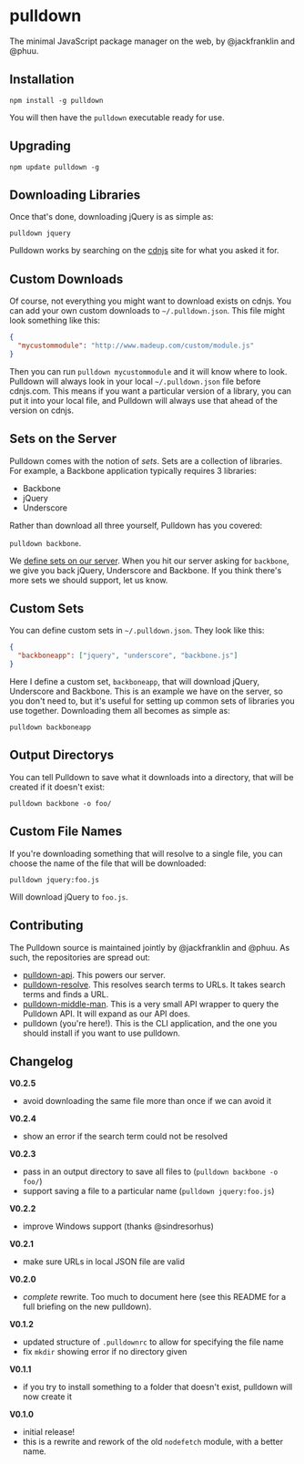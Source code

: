 # pulldown

The minimal JavaScript package manager on the web, by @jackfranklin and @phuu.

## Installation

```
npm install -g pulldown
```

You will then have the `pulldown` executable ready for use.

## Upgrading

```
npm update pulldown -g
```

## Downloading Libraries

Once that's done, downloading jQuery is as simple as:

```
pulldown jquery
```

Pulldown works by searching on the [cdnjs](http://cdnjs.com/) site for what you asked it for.

## Custom Downloads

Of course, not everything you might want to download exists on cdnjs. You can add your own custom downloads to `~/.pulldown.json`. This file might look something like this:

```json
{
  "mycustommodule": "http://www.madeup.com/custom/module.js"
}
```

Then you can run `pulldown mycustommodule` and it will know where to look. Pulldown will always look in your local `~/.pulldown.json` file before cdnjs.com. This means if you want a particular version of a library, you can put it into your local file, and Pulldown will always use that ahead of the version on cdnjs.

## Sets on the Server

Pulldown comes with the notion of _sets_. Sets are a collection of libraries. For example, a Backbone application typically requires 3 libraries:

- Backbone
- jQuery
- Underscore

Rather than download all three yourself, Pulldown has you covered:

`pulldown backbone`.

We [define sets on our server](https://github.com/phuu/pulldown-api/blob/master/pulldown.json). When you hit our server asking for `backbone`, we give you back jQuery, Underscore and Backbone. If you think there's more sets we should support, let us know.

## Custom Sets

You can define custom sets in `~/.pulldown.json`. They look like this:

```json
{
  "backboneapp": ["jquery", "underscore", "backbone.js"]
}
```

Here I define a custom set, `backboneapp`, that will download jQuery, Underscore and Backbone. This is an example we have on the server, so you don't need to, but it's useful for setting up common sets of libraries you use together. Downloading them all becomes as simple as:

```
pulldown backboneapp
```

## Output Directorys

You can tell Pulldown to save what it downloads into a directory, that will be created if it doesn't exist:

```
pulldown backbone -o foo/
```

## Custom File Names

If you're downloading something that will resolve to a single file, you can choose the name of the file that will be downloaded:

```
pulldown jquery:foo.js
```

Will download jQuery to `foo.js`.

## Contributing

The Pulldown source is maintained jointly by @jackfranklin and @phuu. As such, the repositories are spread out:

- [pulldown-api](http://github.com/phuu/pulldown-api). This powers our server.
- [pulldown-resolve](http://github.com/phuu/pulldown-resolve). This resolves search terms to URLs. It takes search terms and finds a URL.
- [pulldown-middle-man](http://github.com/jackfranklin/pulldown-middle-man). This is a very small API wrapper to query the Pulldown API. It will expand as our API does.
- pulldown (you're here!). This is the CLI application, and the one you should install if you want to use pulldown.

## Changelog

__V0.2.5__
- avoid downloading the same file more than once if we can avoid it

__V0.2.4__
- show an error if the search term could not be resolved

__V0.2.3__
- pass in an output directory to save all files to (`pulldown backbone -o foo/`)
- support saving a file to a particular name (`pulldown jquery:foo.js`)

__V0.2.2__
- improve Windows support (thanks @sindresorhus)

__V0.2.1__
- make sure URLs in local JSON file are valid

__V0.2.0__
- _complete_ rewrite. Too much to document here (see this README for a full briefing on the new pulldown).

__V0.1.2__
- updated structure of `.pulldownrc` to allow for specifying the file name
- fix `mkdir` showing error if no directory given

__V0.1.1__
- if you try to install something to a folder that doesn't exist, pulldown will now create it

__V0.1.0__
- initial release!
- this is a rewrite and rework of the old `nodefetch` module, with a better name.

